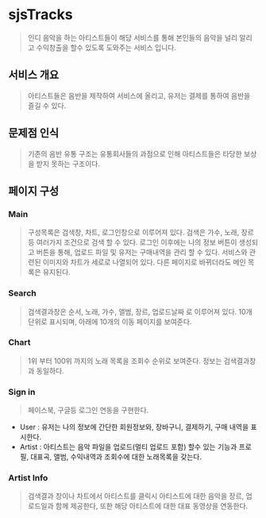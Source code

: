 # sjsTracks
> 인디 음악을 하는 아티스트들이 해당 서비스를 통해 본인들의 음악을 널리 알리고 수익창출을 할수 있도록 도와주는 서비스 입니다.

## 서비스 개요
> 아티스트들은 음반을 제작하여 서비스에 올리고, 유저는 결제를 통하여 음반을 즐길 수 있다.

## 문제점 인식
> 기존의 음반 유통 구조는 유통회사들의 과점으로 인해 아티스트들은 타당한 보상을 받지 못하는 구조이다.

## 페이지 구성

### Main
> 구성목록은 검색창, 차트, 로그인창으로 이루어져 있다.
> 검색은 가수, 노래, 장르등 여러가지 조건으로 검색 할 수 있다.
> 로그인 이후에는 나의 정보 버튼이 생성되고 버튼을 통해, 업로드 파일 및 유저는 구매내역을 관리 할 수 있다.
> 서비스와 관련된 이미지와 차트가 세로로 나열되어 있다.
> 다른 페이지로 바뀌더라도 메인 목록은 유지된다.

### Search
> 검색결과창은 순서, 노래, 가수, 앨범, 장르, 업로드날짜 로 이루어져 있다.
> 10개 단위로 표시되며, 아래에 10개의 이동 페이지를 보여준다.

### Chart
> 1위 부터 100위 까지의 노래 목록을 조회수 순위로 보여준다.
> 정보는 검색결과창과 동일하다.

### Sign in 
> 페이스북, 구글등 로그인 연동을 구현한다.
  - User : 유저는 나의 정보에 간단한 회원정보와, 장바구니, 결제하기, 구매 내역을 표시한다.
  - Artist : 아티스트는 음악 파일을 업로드(멀티 업로드 포함) 할수 있는 기능과 프로필, 대표곡, 앨범, 수익내역과 조회수에 대한 노래목록을 갖는다.

### Artist Info
> 검색결과 창이나 차트에서 아티스트를 클릭시 아티스트에 대한 음악을 장르, 업로드일과 함께 제공한다, 또한 해당 아티스트에 대한 대표 동영상을 연동한다.
